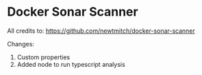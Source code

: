# Docker Sonar Scanner
All credits to: https://github.com/newtmitch/docker-sonar-scanner

Changes:

1. Custom properties
2. Added node to run typescript analysis
